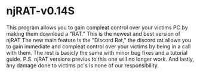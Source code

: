 # njRAT-v0.14S
This program allows you to gain compleat control over your victims PC by making them download a "RAT."
This is the newest and best version of njRAT
The new main feature is the "Discord Rat," the discord rat allows you to gain immediate and compleat control over your victims by
being in a call with them.
The rest is basicly the same with minor bug fixes and a tutorial guide.
P.S. njRAT versions previus to this one will no longer work.
And lastly, any damage done to victims pc's is none of our responsibility.
